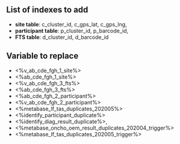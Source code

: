 ## List of indexes to add

- **site table**: c_cluster_id, c_gps_lat, c_gps_lng,
- **participant table**: p_cluster_id, p_barcode_id,
- **FTS table**: d_cluster_id, d_barcode_id

## Variable to replace

- <%v_ab_cde_fgh_1_site%>
- <%ab_cde_fgh_1_site%>
- <%v_ab_cde_fgh_3_fts%>
- <%ab_cde_fgh_3_fts%>
- <%ab_cde_fgh_2_participant%>
- <%v_ab_cde_fgh_2_participant%>
- <%metabase_lf_tas_duplicates_202005%>
- <%identify_participant_duplicate%>
- <%identify_diag_result_duplicate%>,
- <%metabase_oncho_oem_result_duplicates_202004_trigger%>
- <%metabase_lf_tas_duplicates_202005_trigger%>
